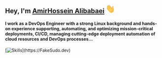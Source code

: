 ## Hey, I'm [AmirHossein Alibabaei](https://github.com/YamlEngineer/) <img src="./wave.gif" width="30px" height="30px" />

#### I work as a DevOps Engineer with a strong Linux background and hands-on experience supporting, automating, and optimizing mission-critical deployments, CI/CD, managing cutting-edge deployment automation of cloud resources and DevOps processes...
#### 

[![Skills](https://skillicons.dev/icons?i=docker,kubernetes,gitlab,linux,py,ts,nodejs,nestjs,)](https://FakeSudo.dev)
